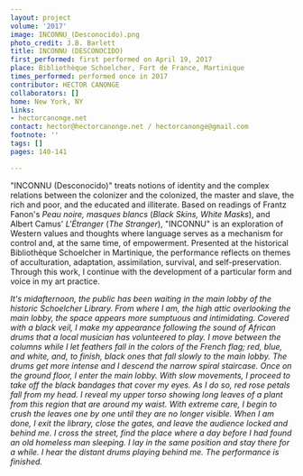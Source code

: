 ```yaml
---
layout: project
volume: '2017'
image: INCONNU_(Desconocido).png
photo_credit: J.B. Barlett
title: INCONNU (DESCONOCIDO)
first_performed: first performed on April 19, 2017
place: Bibliothèque Schoelcher, Fort de France, Martinique
times_performed: performed once in 2017
contributor: HECTOR CANONGE
collaborators: []
home: New York, NY
links:
- hectorcanonge.net
contact: hector@hectorcanonge.net / hectorcanonge@gmail.com
footnote: ''
tags: []
pages: 140-141

---
```


"INCONNU (Desconocido)" treats notions of identity and the complex relations between the colonizer and the colonized, the master and slave, the rich and poor, and the educated and illiterate. Based on readings of Frantz Fanon's _Peau noire, masques blancs_ (_Black Skins, White Masks_), and Albert Camus' _L'&Eacute;tranger_ (_The Stranger_), "INCONNU" is an exploration of Western values and thoughts where language serves as a mechanism for control and, at the same time, of empowerment. Presented at the historical Bibliothèque Schoelcher in Martinique, the performance reflects on themes of acculturation, adaptation, assimilation, survival, and self-preservation. Through this work, I continue with the development of a particular form and voice in my art practice.

_It's midafternoon, the public has been waiting in the main lobby of the historic Schoelcher Library. From where I am, the high attic overlooking the main lobby, the space appears more sumptuous and intimidating. Covered with a black veil, I make my appearance following the sound of African drums that a local musician has volunteered to play. I move between the columns while I let feathers fall in the colors of the French flag; red, blue, and white, and, to finish, black ones that fall slowly to the main lobby. The drums get more intense and I descend the narrow spiral staircase. Once on the ground floor, I enter the main lobby. With slow movements, I proceed to take off the black bandages that cover my eyes. As I do so, red rose petals fall from my head. I reveal my upper torso showing long leaves of a plant from this region that are around my waist. With extreme care, I begin to crush the leaves one by one until they are no longer visible. When I am done, I exit the library, close the gates, and leave the audience locked and behind me. I cross the street, find the place where a day before I had found an old homeless man sleeping. I lay in the same position and stay there for a while. I hear the distant drums playing behind me. The performance is finished._
